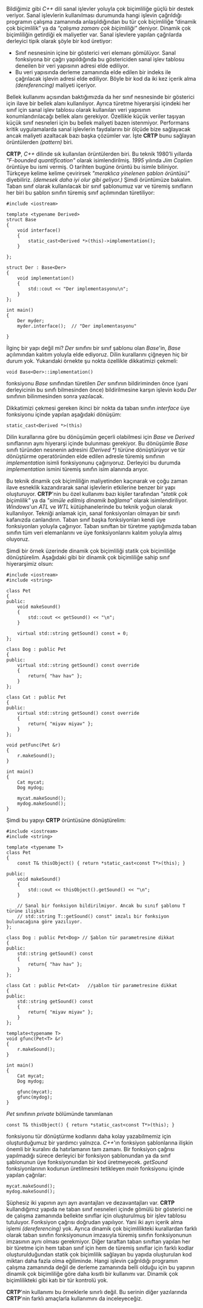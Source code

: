Bildiğimiz gibi _C++_ dili sanal işlevler yoluyla çok biçimliliğe güçlü bir destek veriyor. Sanal işlevlerin kullanılması durumunda hangi işlevin çağrıldığı programın çalışma zamanında anlaşıldığından bu tür çok biçimliliğe “dinamik çok biçimlilik” ya da _“çalışma zamanı çok biçimliliği”_ deniyor. Dinamik çok biçimliliğin getirdiği ek maliyetler var. Sanal işlevlere yapılan çağrılarda derleyici tipik olarak şöyle bir kod üretiyor:

* Sınıf nesnesinin içine bir gösterici veri elemanı gömülüyor. Sanal fonksiyona bir çağrı yapıldığında bu göstericiden sanal işlev tablosu deneilen bir veri yapısının adresi elde ediliyor.
* Bu veri yapısında derleme zamanında elde edilen bir indeks ile çağrılacak işlevin adresi elde ediliyor. Böyle bir kod da iki kez içerik alma _(dereferencing)_ maliyeti içeriyor.

Bellek kullanımı açısından baktığımızda da her sınıf nesnesinde bir gösterici için ilave bir bellek alanı kullanılıyor. Ayrıca türetme hiyerarşisi içindeki her sınıf için sanal işlev tablosu olarak kullanılan veri yapısının konumlandırılacağı bellek alanı gerekiyor. Özellikle küçük veriler taşıyan küçük sınıf nesneleri için bu bellek maliyeti bazen istenmiyor. Performans kritik uygulamalarda sanal işlevlerin faydalarını bir ölçüde bize sağlayacak ancak maliyeti azaltacak bazı başka çözümler var. İşte __CRTP__ bunu sağlayan örüntülerden _(pattern)_ biri.

__CRTP__, _C++_ dilinde sık kullanılan örüntülerden biri. Bu teknik 1980’li yıllarda  _"F-bounded quantification"_ olarak isimlendirilmiş. _1995_ yılında _Jim Coplien_ örüntüye bu ismi vermiş. O tarihten bugüne örüntü bu isimle biliniyor. Türkçeye kelime kelime çevirirsek _"meraklıca yinelenen şablon örüntüsü"_ diyebiliriz. _(demesek daha iyi olur gibi geliyor.)_ Şimdi örüntümüze bakalım. Taban sınıf olarak kullanılacak bir sınıf şablonumuz var ve türemiş sınıfların her biri bu şablon sınıfın türemiş sınıf açılımından türetiliyor:

```
#include <iostream>

template <typename Derived>
struct Base
{
	void interface()
	{
		static_cast<Derived *>(this)->implementation();
	}
	
};

struct Der : Base<Der>
{
	void implementation()
	{
		std::cout << "Der implementasyonu\n";
	}
};

int main()
{
	Der myder;
	myder.interface();  // "Der implementasyonu"

}
```
İlginç bir yapı değil mi? _Der_ sınıfını bir sınıf şablonu olan _Base_'in, _Base<Der>_ açılımından kalıtım yoluyla elde ediyoruz. Dilin kurallarını çiğneyen hiç bir durum yok. Yukarıdaki örnekte şu nokta özellikle dikkatimizi çekmeli:

```
void Base<Der>::implementation()
```

fonksiyonu _Base_ sınıfından türetilen _Der_ sınıfının bildiriminden önce (yani derleyicinin bu sınıfı bilmesinden önce) bildirilmesine karşın işlevin kodu _Der_ sınıfının bilinmesinden sonra yazılacak.

Dikkatimizi çekmesi gereken ikinci bir nokta da taban sınıfın _interface_ üye fonksiyonu içinde yapılan aşağıdaki dönüşüm:

```
static_cast<Derived *>(this)
```

Dilin kurallarına göre bu dönüşümün geçerli olabilmesi için _Base_ ve _Derived_ sınıflarının aynı hiyerarşi içinde bulunması gerekiyor. Bu dönüşümle _Base_ sınıfı türünden nesnenin adresini _(Derived *)_ türüne dönüştürüyor ve tür dönüştürme operatöründen elde edilen adresle türemiş sınıfının _implementation_ isimli fonksiyonunu çağırıyoruz. Derleyici bu durumda _implementation_ ismini türemiş sınıfın isim alanında arıyor.

Bu teknik dinamik çok biçimliliğin maliyetinden kaçınarak ve çoğu zaman ilave esneklik kazandırarak sanal işlevlerin etkilerine benzer bir yapı oluşturuyor. __CRTP__'nin bu özel kullanımı bazı kişiler tarafından _"statik çok biçimlilik"_ ya da _"simüle edilmiş dinamik bağlama"_ olarak isimlendiriliyor. _Windows_'un _ATL_ ve _WTL_ kütüphanelerinde bu teknik yoğun olarak kullanılıyor. Tekniği anlamak için, sanal fonksiyonları olmayan bir sınıfı kafanızda canlandırın. Taban sınıf başka fonksiyonları kendi üye fonksiyonları yoluyla çağırıyor. Taban sınıftan bir türetme yaptığımızda taban sınıfın tüm veri elemanlarını ve üye fonksiyonlarını kalıtım yoluyla almış oluyoruz.

Şimdi bir örnek üzerinde dinamik çok biçimliliği statik çok biçimliliğe dönüştürelim. Aşağıdaki gibi bir dinamik çok biçimliliğe sahip sınıf hiyerarşimiz olsun:

```
#include <iostream>
#include <string>

class Pet
{
public:
	void makeSound()
	{
		std::cout << getSound() << "\n";
	}

	virtual std::string getSound() const = 0;
};

class Dog : public Pet
{
public:
	virtual std::string getSound() const override
	{
		return{ "hav hav" };
	}
};

class Cat : public Pet
{
public:
	virtual std::string getSound() const override
	{
		return{ "miyav miyav" };
	}
};

void petFunc(Pet &r)
{
	r.makeSound();
}

int main()
{
	Cat mycat;
	Dog mydog;

	mycat.makeSound();
	mydog.makeSound();
}
```
 
Şimdi bu yapıyı __CRTP__ örüntüsüne dönüştürelim:

```
#include <iostream>
#include <string>

template <typename T>
class Pet
{
	const T& thisObject() { return *static_cast<const T*>(this); }

public:
	void makeSound()
	{
		std::cout << thisObject().getSound() << "\n";
	}

	// Sanal bir fonksiyon bildirilmiyor. Ancak bu sınıf şablonu T türüne ilişkin 
	// std::string T::getSound() const" imzalı bir fonksiyon bulunacağına göre yazılıyor.
};

class Dog : public Pet<Dog> // Şablon tür parametresine dikkat
{
public:
	std::string getSound() const
	{
		return{ "hav hav" };
	}
};

class Cat : public Pet<Cat>   //şablon tür parametresine dikkat
{
public:
	std::string getSound() const
	{
		return{ "miyav miyav" };
	}
};

template<typename T>
void gfunc(Pet<T> &r)
{
	r.makeSound();
}

int main()
{
	Cat mycat;
	Dog mydog;

	gfunc(mycat);
	gfunc(mydog);
}
```

_Pet_ sınıfının _private_ bölümünde tanımlanan

```
const T& thisObject() { return *static_cast<const T*>(this); }
```

fonksiyonu tür dönüştürme kodlarını daha kolay yazabilmemiz için oluşturduğumuz bir yardımcı yalnızca. _C++_'ın fonksiyon şablonlarına ilişkin önemli bir kuralını da hatırlamanın tam zamanı. Bir fonksiyon çağrısı yapılmadığı sürece derleyici bir fonksiyon şablonundan ya da sınıf şablonunun üye fonksiyonundan bir kod üretmeyecek. _getSound_ fonksiyonlarının kodunun üretilmesini tetikleyen _main_ fonksiyonu içinde yapılan çağrılar:

```
mycat.makeSound();
mydog.makeSound();
```

Şüphesiz iki yapının ayrı ayrı avantajları ve dezavantajları var. __CRTP__ kullandığımız yapıda ne taban sınıf nesneleri içinde gömülü bir gösterici ne de çalışma zamanında bellekte sınıflar için oluşturulmuş bir işlev tablosu tutuluyor. Fonksiyon çağrısı doğrudan yapılıyor. Yani iki ayrı içerik alma işlemi _(dereferencing)_ yok.
Ayrıca dinamik çok biçimlilikteki kurallardan farklı olarak taban sınıfın fonksiyonunun imzasıyla türemiş sınıfın fonksiyonunun imzasının aynı olması gerekmiyor.
Diğer taraftan taban sınıftan yapılan her bir türetme için hem taban sınıf için hem de türemiş sınıflar için farklı kodlar oluşturulduğundan statik çok biçimlilik sağlayan bu yapıda oluşturulan kod miktarı daha fazla olma eğiliminde. Hangi işlevin çağrıldığı programın çalışma zamanında değil de derleme zamanında belli olduğu için bu yapının dinamik çok biçimliliğe göre daha kısıtlı bir kullanımı var. Dinamik çok biçimlilikteki gibi katı bir tür kontrolü yok.

__CRTP__'nin kullanımı bu örneklerle sınırlı değil. Bu serinin diğer yazılarında __CRTP__'nin farklı amaçlarla kullanımını da inceleyeceğiz.
